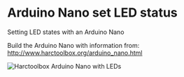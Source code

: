 # Arduino Nano set LED status
Setting LED states with an Arduino Nano 

Build the Arduino Nano with information from: http://www.harctoolbox.org/arduino_nano.html

![Harctoolbox Arduino Nano with LEDs](http://www.harctoolbox.org/images/img_3671_fixed.jpg)

